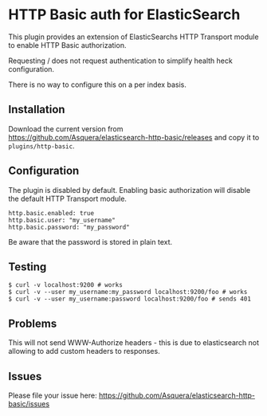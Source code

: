 # HTTP Basic auth for ElasticSearch

This plugin provides an extension of ElasticSearchs HTTP Transport module to enable HTTP Basic authorization.

Requesting / does not request authentication to simplify health heck configuration.

There is no way to configure this on a per index basis.

## Installation

Download the current version from https://github.com/Asquera/elasticsearch-http-basic/releases and copy it to `plugins/http-basic`.
    
## Configuration

The plugin is disabled by default. Enabling basic authorization will disable the default HTTP Transport module.

```
http.basic.enabled: true
http.basic.user: "my_username"
http.basic.password: "my_password"
```

Be aware that the password is stored in plain text.

## Testing

```
$ curl -v localhost:9200 # works
$ curl -v --user my_username:my_password localhost:9200/foo # works
$ curl -v --user my_username:password localhost:9200/foo # sends 401
```

## Problems

This will not send WWW-Authorize headers - this is due to elasticsearch not allowing to add custom headers to responses.

## Issues

Please file your issue here: https://github.com/Asquera/elasticsearch-http-basic/issues
